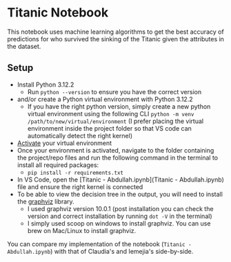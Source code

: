 # Titanic Notebook

This notebook uses machine learning algorithms to get the best accuracy of predictions for who survived the sinking of the Titanic given the attributes in the dataset.

## Setup

- Install Python 3.12.2
  - Run `python --version` to ensure you have the correct version
- and/or create a Python virtual environment with Python 3.12.2 
  - If you have the right python version, simply create a new python virtual environment using the following CLI `python -m venv /path/to/new/virtual/environment` (I prefer placing the virtual environment inside the project folder so that VS code can automatically detect the right kernel)
- [Activate](https://docs.python.org/3/tutorial/venv.html) your virtual environment
- Once your environment is activated, navigate to the folder containing the project/repo files and run the following command in the terminal to install all required packages:
  - `pip install -r requirements.txt`
- In VS Code, open the [Titanic - Abdullah.ipynb](Titanic - Abdullah.ipynb) file and ensure the right kernel is connected
- To be able to view the decision tree in the output, you will need to install the [graphviz](https://graphviz.org/download/) library.
  - I used graphviz version 10.0.1 (post installation you can check the version and correct installation by running `dot -V` in the terminal)
  - I simply used scoop on windows to install graphviz. You can use brew on Mac/Linux to install graphviz.
 
You can compare my implementation of the notebook (`Titanic - Abdullah.ipynb`) with that of Claudia's and Iemejia's side-by-side.
